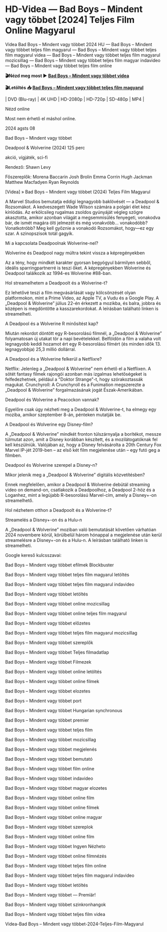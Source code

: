 # HD-Videa ― Bad Boys – Mindent vagy többet [2024] Teljes Film Online Magyarul


Videa Bad Boys – Mindent vagy többet 2024 HU — Bad Boys – Mindent vagy többet teljes film magyarul — Bad Boys – Mindent vagy többet teljes film magyarul videa — Bad Boys – Mindent vagy többet teljes film magyarul mozicsillag — Bad Boys – Mindent vagy többet teljes film magyar indavideo — Bad Boys – Mindent vagy többet teljes film online

**🎬Nézd meg most ► [Bad Boys – Mindent vagy többet videa](https://is.gd/kGA3GV)**

**🎬Letöltés 📥 [Bad Boys – Mindent vagy többet teljes film magyarul](https://is.gd/kGA3GV)**


| DVD (Blu-ray) | 4K UHD | HD-2080p | HD-720p | SD-480p | MP4 |

Nézd online

Most nem érhető el máshol online.

2024 agsts 08

Bad Boys – Mindent vagy többet

Deadpool & Wolverine (2024) 125 perc

akció, vígjáték, sci-fi

Rendező: Shawn Levy

Főszereplők: Morena Baccarin Josh Brolin Emma Corrin Hugh Jackman Matthew Macfadyen Ryan Reynolds

[Videa] » Bad Boys – Mindent vagy többet (2024) Teljes Film Magyarul

A Marvel Studios bemutatja eddigi legnagyobb baklövését — a Deadpool & Rozsomákot. A kedveszegett Wade Wilson számára a polgári élet kész kínlódás. Az erkölcsileg rugalmas zsoldos gyúnyáját végleg szögre akasztotta, amikor azonban világát a megsemmisülés fenyegeti, vonakodva bár, de ismét magára ölti jelmezét és még vonakvóbb... vonakodóbb? Vonatkotróbb? Meg kell győznie a vonakodó Rozsomákot, hogy—ez egy szar. A szinopszisok totál gagyik.

Mi a kapcsolata Deadpoolnak Wolverine-nel?

Wolverine és Deadpool nagy múltra tekint vissza a képregényekben

Az a tény, hogy mindkét karakter gyorsan begyógyul bármilyen sebből, ideális sparringpartnerré is teszi őket. A képregényekben Wolverine és Deadpool találkozik az 1994-es Wolverine #88-ban.

Hol streamelhetem a Deadpoolt és a Wolverine-t?

Ez lehetővé teszi a film megvásárlását vagy kölcsönzését olyan platformokon, mint a Prime Video, az Apple TV, a Vudu és a Google Play. A „Deadpool & Wolverine” július 22-én érkezett a mozikba, és balra, jobbra és középen is megdöntötte a kasszarekordokat. A leírásban található linken is streamelheti.

A Deadpool és a Wolverine R minősítést kap?

Miután rekordot döntött egy R-besorolású filmnél, a „Deadpool & Wolverine” folyamatosan új utakat tör a napi bevételekkel. Belföldön a film a valaha volt legnagyobb keddi hozamot ért egy R-besorolású filmért (és minden idők 13. legnagyobbja) 25,3 millió dollárral.

A Deadpool és a Wolverine felkerül a Netflixre?

Netflix: Jelenleg a „Deadpool & Wolverine” nem érhető el a Netflixen. A sötét fantasy filmek rajongói azonban más izgalmas lehetőségeket is felfedezhetnek, például a "Doktor Strange"-t, hogy szórakoztassák magukat. Crunchyroll: A Crunchyroll és a Funimation megszerezte a „Deadpool & Wolverine” forgalmazásának jogát Észak-Amerikában.

Deadpool és Wolverine a Peacockon vannak?

Egyelőre csak úgy nézheti meg a Deadpool & Wolverine-t, ha elmegy egy moziba, amikor szeptember 8-án, pénteken mutatják be.

A Deadpool és Wolverine egy Disney-film?

A „Deadpool & Wolverine” mindkét fronton túlszárnyalja a borítékot, messze túlmutat azon, amit a Disney korábban készített, és a mozilátogatóknak fel kell készülniük. Valójában az, hogy a Disney felvásárolta a 20th Century Fox Marvel IP-jét 2019-ben – az első két film megjelenése után – egy futó geg a filmben.

Deadpool és Wolverine szerepel a Disney-n?

Mikor jelenik meg a „Deadpool & Wolverine” digitális közvetítésben?

Ennek megfelelően, amikor a Deadpool & Wolverine debütál streaming video on demand-on, csatlakozik a Deadpoolhoz, a Deadpool 2-höz és a Loganhez, mint a legújabb R-besorolású Marvel-cím, amely a Disney+-on streamelhető.

Hol nézhetem otthon a Deadpoolt és a Wolverine-t?

Streamelés a Disney+-on és a Hulu-n

A „Deadpool & Wolverine” moziban való bemutatását követően várhatóan 2024 novembere körül, körülbelül három hónappal a megjelenése után kerül streamelésre a Disney+-on és a Hulu-n. A leírásban található linken is streamelheti.

Google kereső kulcsszavai:

Bad Boys – Mindent vagy többet efilmek Blockbuster

Bad Boys – Mindent vagy többet teljes film magyarul letöltés

Bad Boys – Mindent vagy többet teljes film magyarul indavideo

Bad Boys – Mindent vagy többet letöltés

Bad Boys – Mindent vagy többet online mozicsillag

Bad Boys – Mindent vagy többet online teljes film magyarul

Bad Boys – Mindent vagy többet előzetes

Bad Boys – Mindent vagy többet teljes film magyarul mozicsillag

Bad Boys – Mindent vagy többet szereplők

Bad Boys – Mindent vagy többet Teljes filmadatlap

Bad Boys – Mindent vagy többet Filmezek

Bad Boys – Mindent vagy többet online letöltés

Bad Boys – Mindent vagy többet online filmek

Bad Boys – Mindent vagy többet elozetes

Bad Boys – Mindent vagy többet port

Bad Boys – Mindent vagy többet Hungarian synchronous

Bad Boys – Mindent vagy többet premier

Bad Boys – Mindent vagy többet teljes film

Bad Boys – Mindent vagy többet mozicsillag

Bad Boys – Mindent vagy többet megjelenés

Bad Boys – Mindent vagy többet bemutató

Bad Boys – Mindent vagy többet film online

Bad Boys – Mindent vagy többet indavideo

Bad Boys – Mindent vagy többet magyar elozetes

Bad Boys – Mindent vagy többet online film

Bad Boys – Mindent vagy többet online filmek

Bad Boys – Mindent vagy többet online magyar

Bad Boys – Mindent vagy többet szereplok

Bad Boys – Mindent vagy többet online film

Bad Boys – Mindent vagy többet Ingyen Nézheto

Bad Boys – Mindent vagy többet online filmnézés

Bad Boys – Mindent vagy többet teljes film online

Bad Boys – Mindent vagy többet teljes film magyarul indavideo

Bad Boys – Mindent vagy többet letöltés

Bad Boys – Mindent vagy többet — Premiär!

Bad Boys – Mindent vagy többet szinkronhangok

Bad Boys – Mindent vagy többet teljes film videa

Videa-Bad Boys – Mindent vagy többet-2024-Teljes-Film-Magyarul
